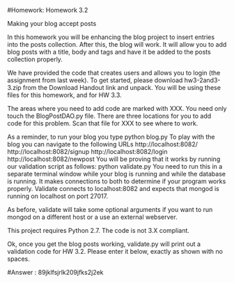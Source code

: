 #Homework: Homework 3.2

Making your blog accept posts

In this homework you will be enhancing the blog project to insert entries into the posts collection. After this, the blog will work. It will allow you to add blog posts with a title, body and tags and have it be added to the posts collection properly.

We have provided the code that creates users and allows you to login (the assignment from last week). To get started, please download hw3-2and3-3.zip from the Download Handout link and unpack. You will be using these files for this homework, and for HW 3.3.

The areas where you need to add code are marked with XXX. You need only touch the BlogPostDAO.py file. There are three locations for you to add code for this problem. Scan that file for XXX to see where to work.

As a reminder, to run your blog you type
python blog.py
To play with the blog you can navigate to the following URLs
http://localhost:8082/
http://localhost:8082/signup
http://localhost:8082/login
http://localhost:8082/newpost
You will be proving that it works by running our validation script as follows:
python validate.py
You need to run this in a separate terminal window while your blog is running and while the database is running. It makes connections to both to determine if your program works properly. Validate connects to localhost:8082 and expects that mongod is running on localhost on port 27017.

As before, validate will take some optional arguments if you want to run mongod on a different host or a use an external webserver.

This project requires Python 2.7. The code is not 3.X compliant.

Ok, once you get the blog posts working, validate.py will print out a validation code for HW 3.2.
Please enter it below, exactly as shown with no spaces.


#Answer : 89jklfsjrlk209jfks2j2ek